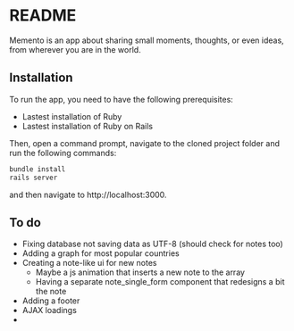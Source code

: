 # README

Memento is an app about sharing small moments, thoughts, or even ideas, from wherever you are in the world.

## Installation

To run the app, you need to have the following prerequisites: 

- Lastest installation of Ruby
- Lastest installation of Ruby on Rails

Then, open a command prompt, navigate to the cloned project folder and run the following commands: 

```bash
bundle install
rails server
```

and then navigate to http://localhost:3000.

## To do

- Fixing database not saving data as UTF-8 (should check for notes too)
- Adding a graph for most popular countries
- Creating a note-like ui for new notes
	- Maybe a js animation that inserts a new note to the array
	- Having a separate note_single_form component that redesigns a bit the note
- Adding a footer
- AJAX loadings
- 

